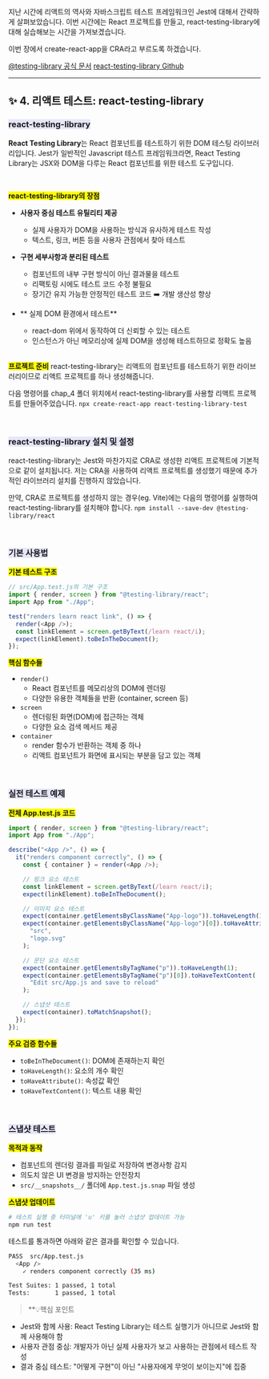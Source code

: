 지난 시간에 리액트의 역사와 자바스크립트 테스트 프레임워크인 Jest에 대해서 간략하게 살펴보았습니다. 이번 시간에는 React 프로젝트를 만들고, react-testing-library에 대해 실습해보는 시간을 가져보겠습니다.

이번 장에서 create-react-app을 CRA라고 부르도록 하겠습니다.

[@testing-library 공식 문서](https://testing-library.com/)
[react-testing-library Github](https://github.com/testing-library/react-testing-library)

---

## ✨ 4. 리액트 테스트: react-testing-library

### <span style="background-color:lavender">react-testing-library</span>

**React Testing Library**는 React 컴포넌트를 테스트하기 위한 DOM 테스팅 라이브러리입니다. Jest가 일반적인 Javascript 테스트 프레임워크라면, React Testing Library는 JSX와 DOM을 다루는 React 컴포넌트를 위한 테스트 도구입니다.

<br />

**<span style="background-color:yellow">react-testing-library의 장점</span>**

- **사용자 중심 테스트 유틸리티 제공**
  - 실제 사용자가 DOM을 사용하는 방식과 유사하게 테스트 작성
  - 텍스트, 링크, 버튼 등을 사용자 관점에서 찾아 테스트
- **구현 세부사항과 분리된 테스트**

  - 컴포넌트의 내부 구현 방식이 아닌 결과물을 테스트
  - 리팩토링 시에도 테스트 코드 수정 불필요
  - 장기간 유지 가능한 안정적인 테스트 코드 ➡️ 개발 생산성 향상

- ** 실제 DOM 환경에서 테스트**

  - react-dom 위에서 동작하여 더 신뢰할 수 있는 테스트
  - 인스턴스가 아닌 메모리상에 실제 DOM을 생성해 테스트하므로 정확도 높음

  <br />

**<span style="background-color:yellow">프로젝트 준비</span>**
react-testing-library는 리액트의 컴포넌트를 테스트하기 위한 라이브러리이므로 리액트 프로젝트를 하나 생성해줍니다.

다음 명령어를 chap_4 폴더 위치에서 react-testing-library를 사용할 리액트 프로젝트를 만들어주었습니다.
`npx create-react-app react-testing-library-test`

<br/>

### <span style="background-color:lavender">react-testing-library 설치 및 설정</span>

react-testing-library는 Jest와 마찬가지로 CRA로 생성한 리액트 프로젝트에 기본적으로 같이 설치됩니다. 저는 CRA을 사용하여 리액트 프로젝트를 생성했기 때문에 추가적인 라이브러리 설치를 진행하지 않았습니다.

만약, CRA로 프로젝트를 생성하지 않는 경우(eg. Vite)에는 다음의 명령어를 실행하여 react-testing-library를 설치해야 합니다.
`npm install --save-dev @testing-library/react`

<br />

### <span style="background-color:lavender">기본 사용법</span>

**<span style="background-color:yellow">기본 테스트 구조</span>**

```javascript
// src/App.test.js의 기본 구조
import { render, screen } from "@testing-library/react";
import App from "./App";

test("renders learn react link", () => {
  render(<App />);
  const linkElement = screen.getByText(/learn react/i);
  expect(linkElement).toBeInTheDocument();
});
```

**<span style="background-color:yellow">핵심 함수들</span>**

- `render()`
  - React 컴포넌트를 메모리상의 DOM에 렌더링
  - 다양한 유용한 객체들을 반환 (container, screen 등)
- `screen`
  - 렌더링된 화면(DOM)에 접근하는 객체
  - 다양한 요소 검색 메서드 제공
- `container`
  - render 함수가 반환하는 객체 중 하나
  - 리액트 컴포넌트가 화면에 표시되는 부분을 담고 있는 객체

 <br />
 
### <span style="background-color:lavender">실전 테스트 예제</span>

**<span style="background-color:yellow">전체 App.test.js 코드</span>**

```javascript
import { render, screen } from "@testing-library/react";
import App from "./App";

describe("<App />", () => {
  it("renders component correctly", () => {
    const { container } = render(<App />);

    // 링크 요소 테스트
    const linkElement = screen.getByText(/learn react/i);
    expect(linkElement).toBeInTheDocument();

    // 이미지 요소 테스트
    expect(container.getElementsByClassName("App-logo")).toHaveLength(1);
    expect(container.getElementsByClassName("App-logo")[0]).toHaveAttribute(
      "src",
      "logo.svg"
    );

    // 문단 요소 테스트
    expect(container.getElementsByTagName("p")).toHaveLength(1);
    expect(container.getElementsByTagName("p")[0]).toHaveTextContent(
      "Edit src/App.js and save to reload"
    );

    // 스냅샷 테스트
    expect(container).toMatchSnapshot();
  });
});
```

**<span style="background-color:yellow">주요 검증 함수들</span>**

- `toBeInTheDocument()`: DOM에 존재하는지 확인
- `toHaveLength()`: 요소의 개수 확인
- `toHaveAttribute()`: 속성값 확인
- `toHaveTextContent()`: 텍스트 내용 확인

<br />

### <span style="background-color:lavender">스냅샷 테스트</span>

**<span style="background-color:yellow">목적과 동작</span>**

- 컴포넌트의 렌더링 결과를 파일로 저장하여 변경사항 감지
- 의도치 않은 UI 변경을 방지하는 안전장치
- `src/__snapshots__/` 폴더에 `App.test.js.snap` 파일 생성

**<span style="background-color:yellow">스냅샷 업데이트</span>**

```bash
# 테스트 실행 중 터미널에 'u' 키를 눌러 스냅샷 업데이트 가능
npm run test
```

테스트를 통과하면 아래와 같은 결과를 확인할 수 있습니다.

```bash
PASS  src/App.test.js
  <App />
    ✓ renders component correctly (35 ms)

Test Suites: 1 passed, 1 total
Tests:       1 passed, 1 total
```

> \*\*💡핵심 포인트

- Jest와 함께 사용: React Testing Library는 테스트 실행기가 아니므로 Jest와 함께 사용해야 함
- 사용자 관점 중심: 개발자가 아닌 실제 사용자가 보고 사용하는 관점에서 테스트 작성
- 결과 중심 테스트: "어떻게 구현"이 아닌 "사용자에게 무엇이 보이는지"에 집중
